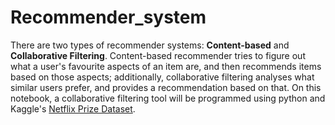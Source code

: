 # Recommender_system
There are two types of recommender systems: **Content-based** and **Collaborative Filtering**. Content-based recommender tries to figure out what a user's favourite aspects of an item are, and then recommends items based on those aspects; additionally, collaborative filtering analyses what similar users prefer, and provides a recommendation based on that. On this notebook, a collaborative filtering tool will be programmed using python and Kaggle's [Netflix Prize Dataset](https://www.kaggle.com/netflix-inc/netflix-prize-data).  
